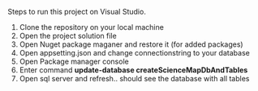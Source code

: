 Steps to run this project on Visual Studio.

1. Clone the repository on your local machine
2. Open the project solution file
3. Open Nuget package maganer and restore it (for added packages)
4. Open appsetting.json and change connectionstring to your database
5. Open Package manager console
6. Enter command **update-database createScienceMapDbAndTables**
7. Open sql server and refresh.. should see the database with all tables
